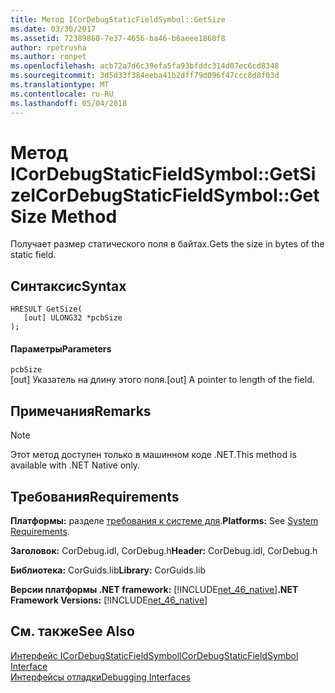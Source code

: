 ```yaml
---
title: Метод ICorDebugStaticFieldSymbol::GetSize
ms.date: 03/30/2017
ms.assetid: 72389860-7e37-4656-ba46-b6aeee1860f8
author: rpetrusha
ms.author: ronpet
ms.openlocfilehash: acb72a7d6c39efa5fa93bfddc314d07ec6cd8348
ms.sourcegitcommit: 3d5d33f384eeba41b2dff79d096f47ccc8d8f03d
ms.translationtype: MT
ms.contentlocale: ru-RU
ms.lasthandoff: 05/04/2018
---
```

# <a name="icordebugstaticfieldsymbolgetsize-method"></a><span data-ttu-id="32593-102">Метод ICorDebugStaticFieldSymbol::GetSize</span><span class="sxs-lookup"><span data-stu-id="32593-102">ICorDebugStaticFieldSymbol::GetSize Method</span></span>
<span data-ttu-id="32593-103">Получает размер статического поля в байтах.</span><span class="sxs-lookup"><span data-stu-id="32593-103">Gets the size in bytes of the static field.</span></span>  
  
## <a name="syntax"></a><span data-ttu-id="32593-104">Синтаксис</span><span class="sxs-lookup"><span data-stu-id="32593-104">Syntax</span></span>  
  
```  
HRESULT GetSize(  
   [out] ULONG32 *pcbSize  
);  
```  
  
#### <a name="parameters"></a><span data-ttu-id="32593-105">Параметры</span><span class="sxs-lookup"><span data-stu-id="32593-105">Parameters</span></span>  
 `pcbSize`  
 <span data-ttu-id="32593-106">[out] Указатель на длину этого поля.</span><span class="sxs-lookup"><span data-stu-id="32593-106">[out] A pointer to length of the field.</span></span>  
  
## <a name="remarks"></a><span data-ttu-id="32593-107">Примечания</span><span class="sxs-lookup"><span data-stu-id="32593-107">Remarks</span></span>  
  
> [!NOTE]
>  <span data-ttu-id="32593-108">Этот метод доступен только в машинном коде .NET.</span><span class="sxs-lookup"><span data-stu-id="32593-108">This method is available with .NET Native only.</span></span>  
  
## <a name="requirements"></a><span data-ttu-id="32593-109">Требования</span><span class="sxs-lookup"><span data-stu-id="32593-109">Requirements</span></span>  
 <span data-ttu-id="32593-110">**Платформы:** разделе [требования к системе для](../../../../docs/framework/get-started/system-requirements.md).</span><span class="sxs-lookup"><span data-stu-id="32593-110">**Platforms:** See [System Requirements](../../../../docs/framework/get-started/system-requirements.md).</span></span>  
  
 <span data-ttu-id="32593-111">**Заголовок:** CorDebug.idl, CorDebug.h</span><span class="sxs-lookup"><span data-stu-id="32593-111">**Header:** CorDebug.idl, CorDebug.h</span></span>  
  
 <span data-ttu-id="32593-112">**Библиотека:** CorGuids.lib</span><span class="sxs-lookup"><span data-stu-id="32593-112">**Library:** CorGuids.lib</span></span>  
  
 <span data-ttu-id="32593-113">**Версии платформы .NET framework:** [!INCLUDE[net_46_native](../../../../includes/net-46-native-md.md)]</span><span class="sxs-lookup"><span data-stu-id="32593-113">**.NET Framework Versions:** [!INCLUDE[net_46_native](../../../../includes/net-46-native-md.md)]</span></span>  
  
## <a name="see-also"></a><span data-ttu-id="32593-114">См. также</span><span class="sxs-lookup"><span data-stu-id="32593-114">See Also</span></span>  
 [<span data-ttu-id="32593-115">Интерфейс ICorDebugStaticFieldSymbol</span><span class="sxs-lookup"><span data-stu-id="32593-115">ICorDebugStaticFieldSymbol Interface</span></span>](../../../../docs/framework/unmanaged-api/debugging/icordebugstaticfieldsymbol-interface.md)  
 [<span data-ttu-id="32593-116">Интерфейсы отладки</span><span class="sxs-lookup"><span data-stu-id="32593-116">Debugging Interfaces</span></span>](../../../../docs/framework/unmanaged-api/debugging/debugging-interfaces.md)
